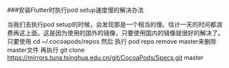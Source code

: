 ###安装Flutter时执行pod setup速度慢的解决办法

当我们去执行pod setup的时候，会发现那是一个相当的慢。估计一天的时间都浪费再这上面。这是因为使用的国外的镜像，只要使用国内的镜像就很好的解决了。
只要使用 cd ~/.cocoapods/repos
然后 执行 pod repo remove master来删除master文件
再执行 git clone https://mirrors.tuna.tsinghua.edu.cn/git/CocoaPods/Specs.git master